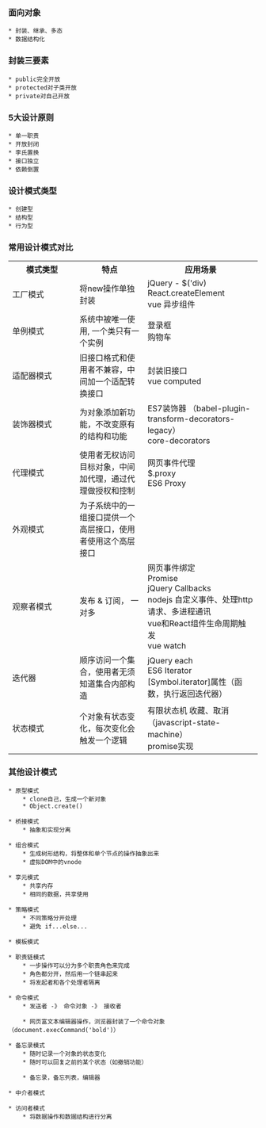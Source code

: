 ### 面向对象
    * 封装、继承、多态
    * 数据结构化

### 封装三要素
    * public完全开放
    * protected对子类开放
    * private对自己开放

###  5大设计原则
    * 单一职责
    * 开放封闭
    * 李氏置换
    * 接口独立
    * 依赖倒置


###  设计模式类型
    * 创建型
    * 结构型
    * 行为型


### 常用设计模式对比
<table>
<tr>
 <th width="120">模式类型</th>
 <th>特点</th>
  <th>应用场景</th>
</tr>
<tr>
  <td>工厂模式</td>
  <td>将new操作单独封装</td>
  <td>jQuery - $('div)<br>
      React.createElement<br>
      vue 异步组件<br></td>
</tr>
<tr>
  <td>单例模式</td>
  <td> 系统中被唯一使用, 一个类只有一个实例</td>
  <td>登录框<br>
          购物车</td>
</tr>
<tr>
  <td>适配器模式</td>
  <td>旧接口格式和使用者不兼容，中间加一个适配转换接口  </td>
  <td>封装旧接口<br>
           vue computed</td>
</tr>
<tr>
  <td>装饰器模式</td>
  <td>   为对象添加新功能，不改变原有的结构和功能</td>
  <td>     ES7装饰器 （babel-plugin-transform-decorators-legacy）<br>
         core-decorators</td>
</tr>
<tr>
  <td>代理模式</td>
  <td> 使用者无权访问目标对象，中间加代理，通过代理做授权和控制 </td>
  <td> 网页事件代理<br>
                 $.proxy<br>
                 ES6 Proxy</td>
</tr>
<tr>
  <td>外观模式</td>
  <td>为子系统中的一组接口提供一个高层接口，使用者使用这个高层接口</td>
  <td></td>
</tr>
<tr>
  <td>观察者模式</td>
  <td>   发布 & 订阅， 一对多</td>
  <td>  网页事件绑定<br>
               Promise<br>
               jQuery Callbacks<br>
               nodejs 自定义事件、处理http请求、多进程通讯<br>
               vue和React组件生命周期触发<br>
               vue watch</td>
</tr>
<tr>
  <td>迭代器</td>
  <td>  顺序访问一个集合，使用者无须知道集合内部构造</td>
  <td> jQuery each<br>
              ES6 Iterator [Symbol.iterator]属性（函数，执行返回迭代器）</td>
</tr>
<tr>
  <td>状态模式</td>
  <td> 个对象有状态变化，每次变化会触发一个逻辑
  </td>
  <td>  有限状态机 收藏、取消（javascript-state-machine）<br>
         promise实现</td>
</tr>
</table>

   


  

### 其他设计模式

    * 原型模式
        * clone自己，生成一个新对象
        * Object.create()
    
    * 桥接模式
        * 抽象和实现分离
    
    * 组合模式
        * 生成树形结构，将整体和单个节点的操作抽象出来
        * 虚拟DOM中的vnode
    
    * 享元模式
        * 共享内存
        * 相同的数据，共享使用
    
    * 策略模式
        * 不同策略分开处理
        * 避免 if...else...
    
    * 模板模式

    * 职责链模式
        * 一步操作可以分为多个职责角色来完成
        * 角色都分开，然后用一个链串起来
        * 将发起者和各个处理者隔离

    * 命令模式
        * 发送者 -》 命令对象 -》 接收者
        
        * 网页富文本编辑器操作，浏览器封装了一个命令对象（document.execCommand('bold')）

    * 备忘录模式
        * 随时记录一个对象的状态变化
        * 随时可以回复之前的某个状态（如撤销功能）
        
        * 备忘录，备忘列表，编辑器

    * 中介者模式

    * 访问者模式
        * 将数据操作和数据结构进行分离
